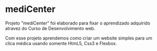 # mediCenter

Projeto "mediCenter" foi elaborado para fixar o aprendizado adquirido atravez do Curso de Desenvolvimento web.

Com esse projeto aprendemos como criar um website simples para um clíca médica usando somente HtmL5, Css3 e Flexbox. 

